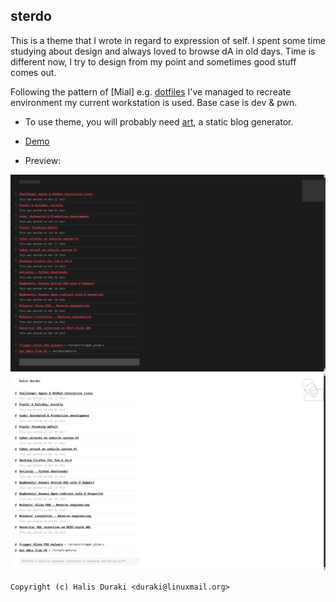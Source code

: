 ## sterdo

This is a theme that I wrote in regard to expression of self. I spent some time
studying about design and always loved to browse dA in old days. Time is
different now, I try to design from my point and sometimes good stuff comes out.
  
Following the pattern of [Mial] e.g.
[dotfiles](https://github.com/duraki/dotfiles) I've managed to recreate
environment my current workstation is used. Base case is dev & pwn.

* To use theme, you will probably need [art](https://github.com/duraki/duraki.github.io/blob/master/art), a static blog generator.

* [Demo](https://duraki.github.io)

* Preview:

![dark](docs/dark.png)
![white](docs/white.png)

`Copyright (c) Halis Duraki <duraki@linuxmail.org>`
